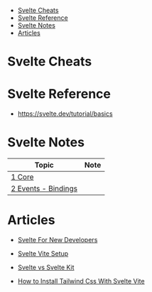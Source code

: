 
- [Svelte Cheats](#svelte-cheats)
- [Svelte Reference](#svelte-reference)
- [Svelte Notes](#svelte-notes)
- [Articles](#articles)

# Svelte Cheats



# Svelte Reference

- https://svelte.dev/tutorial/basics

# Svelte Notes

Topic                                                 | Note
------------------------------------------------------|-----
[1 Core](./svelte-01-core.md) |
[2 Events - Bindings](./svelte-02-events-bindings.md) |


# Articles

- [Svelte For New Developers](./arts/art-svelte-for-new-developers.md)

- [Svelte Vite Setup](./arts/art-svelte-vite-setup.md)

- [Svelte vs Svelte Kit](./arts/art-svelte-vs-sveltekit.md)

- [How to Install Tailwind Css With Svelte Vite](./arts/art-alti-how-to-install-tailwind-css-with-svelte-vite.md)
